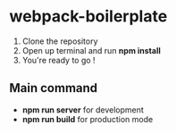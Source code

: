 # webpack-boilerplate

1. Clone the repository
2. Open up terminal and run **npm install**
3. You're ready to go !

## Main command

-   **npm run server** for development
-   **npm run build** for production mode
